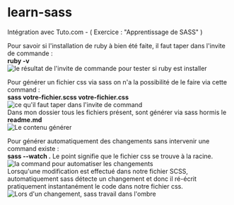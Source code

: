 # learn-sass
Intégration avec Tuto.com - ( Exercice : "Apprentissage de SASS" )

Pour savoir si l'installation de ruby à bien été faite, il faut taper dans l'invite de commande : <br />
**ruby -v** <br />
<img src="http://puu.sh/sqa5R/9844bca41f.png" alt="le résultat de l'invite de commande pour tester si ruby est installer" />

Pour générer un fichier css via sass on n'a la possibilité de le faire via cette command : <br />
**sass votre-fichier.scss votre-fichier.css** <br />
<img src="http://puu.sh/sqxIR/70536ae494.png" alt="ce qu'il faut taper dans l'invite de command"> <br />
Dans mon dossier tous les fichiers présent, sont générer via sass hormis le **readme.md**<br />
<img src="http://puu.sh/sqxKL/938a5fb60a.png" alt="Le contenu générer">

Pour générer automatiquement des changements sans intervenir une command existe : <br />
**sass --watch .** Le point signifie que le fichier css se trouve à la racine. <br />
<img src="http://puu.sh/sqxQG/3ab06ad9d5.png" alt="la command pour automatiser les changements"> <br />
Lorsqu'une modification est effectué dans notre fichier SCSS, automatiquement sass détecte un changement et donc il ré-écrit pratiquement instantanément le code dans notre fichier css.
<img src="http://puu.sh/sqxSg/ef676e2eb3.png" alt="Lors d'un changement, sass travail dans l'ombre">

